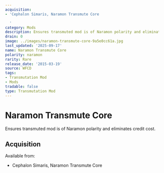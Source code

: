 ```yaml
---
acquisition:
- 'Cephalon Simaris, Naramon Transmute Core

  '
category: Mods
description: Ensures transmuted mod is of Naramon polarity and eliminates credit cost.
drain: 0
image: ../images/naramon-transmute-core-9a5e0cc61a.jpg
last_updated: '2025-09-17'
name: Naramon Transmute Core
polarity: naramon
rarity: Rare
release_date: '2015-03-19'
source: WFCD
tags:
- Transmutation Mod
- Mods
tradable: false
type: Transmutation Mod
---
```


# Naramon Transmute Core

Ensures transmuted mod is of Naramon polarity and eliminates credit cost.

## Acquisition

Available from:
- Cephalon Simaris, Naramon Transmute Core


